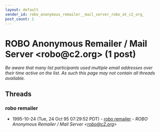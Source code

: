 ```yaml
---
layout: default
sender_id: robo_anonymous_remailer__mail_server_robo_at_c2_org_
post_count: 1
---
```


# ROBO Anonymous Remailer / Mail Server <robo<span>@</span>c2.org> (1 post)

_Be aware that many list participants used multiple email addresses over their time active on the list. As such this page may not contain all threads available._

## Threads

### robo remailer
+ 1995-10-24 (Tue, 24 Oct 95 07:29:52 PDT) - [robo remailer](/archive/1995/10/bf88acb3ef6136cc2e9bfa72c808c71453a132146a7e34b3d73ab80af7604e88) - _ROBO Anonymous Remailer / Mail Server \<robo@c2.org\>_

